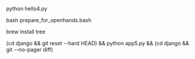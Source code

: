 
python hello4.py

bash prepare_for_openhands.bash


brew install tree

(cd django && git reset --hard HEAD) && python app5.py && (cd django && git --no-pager diff)